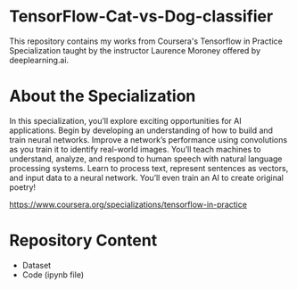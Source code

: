 # TensorFlow-Cat-vs-Dog-classifier

This repository contains my works from Coursera's Tensorflow in Practice Specialization taught by the instructor Laurence Moroney offered by deeplearning.ai.

# About the Specialization

In this specialization, you’ll explore exciting opportunities for AI applications. Begin by developing an understanding of how to build and train neural networks. Improve a network’s performance using convolutions as you train it to identify real-world images. You’ll teach machines to understand, analyze, and respond to human speech with natural language processing systems. Learn to process text, represent sentences as vectors, and input data to a neural network. You’ll even train an AI to create original poetry!

https://www.coursera.org/specializations/tensorflow-in-practice

# Repository Content
  - Dataset
  - Code (ipynb file)
